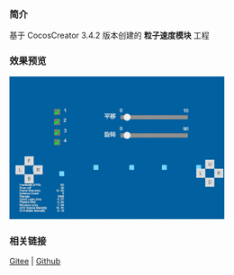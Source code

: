### 简介

基于 CocosCreator 3.4.2 版本创建的 **粒子速度模块** 工程

### 效果预览
![image](../../gif/202203/2022030545.gif)

### 相关链接
[Gitee](https://gitee.com/mirrors_cocos-creator/test-cases-3d/blob/v3.0/assets/cases/particle) | [Github](https://github.com/cocos-creator/test-cases-3d/blob/v3.0/assets/cases/particle)